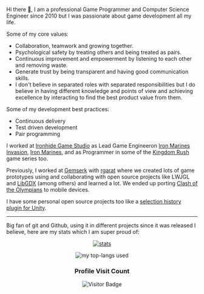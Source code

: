 Hi there 👋, I am a professional Game Programmer and Computer Science Engineer since 2010 but I was passionate about game development all my life.

Some of my core values:

* Collaboration, teamwork and growing together.
* Psychological safety by treating others and being treated as pairs.
* Continuous improvement and empowerment by listening to each other and removing waste.
* Generate trust by being transparent and having good communication skills.
* I don't believe in separated roles with separated responsibilities but I do believe in having different knowledge and points of view and achieving excellence by interacting to find the best product value from them. 

Some of my development best practices:

* Continuous delivery
* Test driven development
* Pair programming

I worked at [Ironhide Game Studio](https://www.ironhidegames.com/) as Lead Game Engineeron [Iron Marines Invasion](https://www.ironhidegames.com/Games/ironmarinesinvasion), [Iron Marines](https://www.ironhidegames.com/Games/iron-marines), and as Programmer in some of the [Kingdom Rush](https://www.ironhidegames.com/Games/kingdom-rush-frontiers) game series too. 

Previously, I worked at [Gemserk](https://github.com/gemserk) with [rgarat](https://github.com/rgarat) where we created lots of game prototypes using and collaborating with open source projects like LWJGL and [LibGDX](https://github.com/libgdx/libgdx) (among others) and learned a lot. We ended up porting [Clash of the Olympians](https://www.ironhidegames.com/Games/clash-of-the-olympians) to mobile devices. 

I have some personal open source projects too like a [selection history plugin for Unity](https://github.com/acoppes/unity-history-window).

---

Big fan of git and Github, using it in different projects since it was released I believe, here are my stats which I am super proud of:

<div align="center">

[![stats](https://github-readme-stats.vercel.app/api?username=acoppes&count_private=true&show_icons=true&include_all_commits=true&theme=dark)](https://github.com/anuraghazra/github-readme-stats)

![my top-langs used](https://github-readme-stats.vercel.app/api/top-langs?username=acoppes&count_private=true&show_icons=true&locale=en&layout=compact&langs_count=10&theme=dark&hide=objective-c,matlab,php)     

### Profile Visit Count   
![Visitor Badge](https://visitor-badge.laobi.icu/badge?page_id=acoppes.acoppes)

</div>

<!--
**acoppes/acoppes** is a ✨ _special_ ✨ repository because its `README.md` (this file) appears on your GitHub profile.

Here are some ideas to get you started:

- 🔭 I’m currently working on ...
- 🌱 I’m currently learning ...
- 👯 I’m looking to collaborate on ...
- 🤔 I’m looking for help with ...
- 💬 Ask me about ...
- 📫 How to reach me: ...
- 😄 Pronouns: ...
- ⚡ Fun fact: ...
-->
